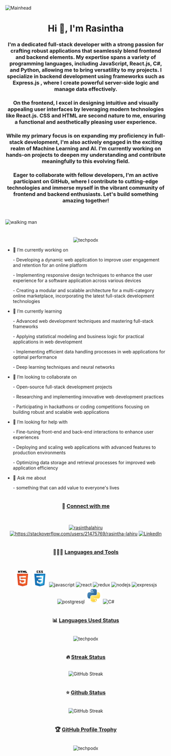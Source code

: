 ![Mainhead](https://imgur.com/ekeh3cF.gif)

<h1 align="center">Hi 👋, I'm Rasintha</h1>

<h3 align="center">I'm a dedicated full-stack developer with a strong passion for crafting robust applications that seamlessly blend frontend and backend elements. My expertise spans a variety of programming languages, including JavaScript, React.js, C#, and Python, allowing me to bring versatility to my projects. I specialize in backend development using frameworks such as Express.js , where I create powerful server-side logic and manage data effectively.</h3>

<h3 align="center">On the frontend, I excel in designing intuitive and visually appealing user interfaces by leveraging modern technologies like React.js. CSS and HTML are second nature to me, ensuring a functional and aesthetically pleasing user experience.</h3>

<h3 align="center">While my primary focus is on expanding my proficiency in full-stack development, I'm also actively engaged in the exciting realm of Machine Learning and AI. I'm currently working on hands-on projects to deepen my understanding and contribute meaningfully to this evolving field.</h3>

<h3 align="center">Eager to collaborate with fellow developers, I'm an active participant on GitHub, where I contribute to cutting-edge technologies and immerse myself in the vibrant community of frontend and backend enthusiasts. Let's build something amazing together!</h3><br/>

<p align="left">
  <img src="https://github.com/TechPodx/Style-Repo/blob/86ad0a702ea6546b0c20ac1c50a7fb0291dfecfc/Gif/Designer%20building%20website.gif" align="center" width="800" height="800" alt="walking man">
</p>

#

<p align="center"> <img src="https://komarev.com/ghpvc/?username=techpodx&label=Profile%20views&color=0e75b6&style=flat" alt="techpodx" /> </p>


- 🔭 I’m currently working on 
      <p>- Developing a dynamic web application to improve user engagement and retention for an online platform</p>
      <p>- Implementing responsive design techniques to enhance the user experience for a software application across various devices</p>
      <p>- Creating a modular and scalable architecture for a multi-category online marketplace, incorporating the latest full-stack development technologies</p>

- 🌱 I’m currently learning 
      <p>- Advanced web development techniques and mastering full-stack frameworks</p>
      <p>- Applying statistical modeling and business logic for practical applications in web development</p>
      <p>- Implementing efficient data handling processes in web applications for optimal performance</p>
      <p>- Deep learning techniques and neural networks</p>

- 👯 I’m looking to collaborate on 
      <p>- Open-source full-stack development projects</p>
      <p>- Researching and implementing innovative web development practices</p>
      <p>- Participating in hackathons or coding competitions focusing on building robust and scalable web applications</p>

- 🤝 I’m looking for help with 
      <p>- Fine-tuning front-end and back-end interactions to enhance user experiences</p>
      <p>- Deploying and scaling web applications with advanced features to production environments</p>
      <p>- Optimizing data storage and retrieval processes for improved web application efficiency</p>

- 💬 Ask me about 
      <p>- something that can add value to everyone's lives</p>

#

<h3 align="center">🔗 <ins>Connect with me</ins></h3><br/>

<p align="center"> 
  <a href="https://twitter.com/rasinthalahiru" target="_blank"><img align="center" src="https://raw.githubusercontent.com/rahuldkjain/github-profile-readme-generator/master/src/images/icons/Social/twitter.svg" alt="rasinthalahiru" height="50" width="50" /></a>
  <a href="https://stackoverflow.com/users/https://stackoverflow.com/users/21475769/rasintha-lahiru" target="_blank"><img align="center" src="https://raw.githubusercontent.com/rahuldkjain/github-profile-readme-generator/master/src/images/icons/Social/stack-overflow.svg" alt="https://stackoverflow.com/users/21475769/rasintha-lahiru" height="50" width="50" /></a>
  <a href="https://www.linkedin.com/in/rasintha-lahiru/" target="_blank"><img align="center" src="https://github.com/TechPodx/Style-Repo/blob/5b4f20aaf3e73a96fa84964c0d204c5c0f0893cb/Images/LinkedIn.png" alt="LinkedIn" height="50" width="50" /></a>
</p>

#

<h3 align="center">👨🏽‍💻 <ins>Languages and Tools</ins></h3><br/>

<p align="center"> 
      <img src="https://raw.githubusercontent.com/devicons/devicon/master/icons/html5/html5-original-wordmark.svg" alt="html5" width="50" height="50"/> 
      <img src="https://raw.githubusercontent.com/devicons/devicon/master/icons/css3/css3-original-wordmark.svg" alt="css3" width="50" height="50"/> 
      <img src="https://github.com/TechPodx/Style-Repo/blob/051125a234a38ab8a7b838abd2e7813d8dfb7748/Images/JS.png" alt="javascript" width="50" height="50"/>
      <img src="https://github.com/TechPodx/Style-Repo/blob/fbb2323edea5d7fb97109aeebc56663750c9289c/Images/react.png" alt="react" width="50" height="50"/>
      <img src="https://github.com/TechPodx/Style-Repo/blob/fbb2323edea5d7fb97109aeebc56663750c9289c/Images/redux.png" alt="redux" width="50" height="50"/>
      <img src="https://github.com/TechPodx/Style-Repo/blob/051125a234a38ab8a7b838abd2e7813d8dfb7748/Images/Node.png" alt="nodejs" width="50" height="50"/>
      <img src="https://github.com/TechPodx/Style-Repo/blob/fbb2323edea5d7fb97109aeebc56663750c9289c/Images/expressJS.png" alt="expressjs" width="50" height="50"/>
      <img src="https://github.com/TechPodx/Style-Repo/blob/fbb2323edea5d7fb97109aeebc56663750c9289c/Images/postgresql.png" alt="postgresql" width="50" height="50"/>
      <img src="https://raw.githubusercontent.com/devicons/devicon/master/icons/python/python-original.svg" alt="python" width="50" height="50"/> 
      <img src="https://github.com/TechPodx/Style-Repo/blob/0845876a25015d08e3c685c54524846ed4867c93/C%23.png" alt="C#" width="50" height="50"/>
</p>

#

<h3 align="center">📊 <ins>Languages Used Status</ins></h3><br/>

<div align="center">
      <img src="https://github-readme-stats.vercel.app/api/top-langs/?username=TechPodx&theme=dracula&show_icons=true&hide_border=false&layout=compact" alt="techpodx" />
</div>

#

<h3 align="center">🔥 <ins>Streak Status</ins></h3><br/>

<div align="center">
      <img src="https://streak-stats.demolab.com?user=TechPodx&theme=dracula" alt="GitHub Streak" />
</div>

#

<h3 align="center">⭐ <ins>Github Status</ins></h3><br/>

<div align="center">
      <img src="https://github-readme-stats.vercel.app/api?username=TechPodx&theme=dracula&show_icons=true&hide_border=false&count_private=true" alt="GitHub Streak" />
</div>

#

<h3 align="center">🏆 <ins>GitHub Profile Trophy</ins></h3><br/>

<div align="center">
      <img src="https://github-profile-trophy.vercel.app/?username=techpodx&theme=dracula" alt="techpodx" />
</div>

